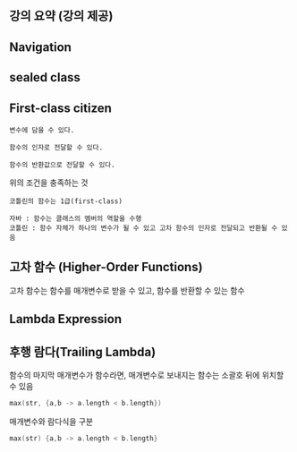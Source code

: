## 강의 요약 (강의 제공)

## Navigation

## sealed class

## First-class citizen

```
변수에 담을 수 있다.

함수의 인자로 전달할 수 있다.

함수의 반환값으로 전달할 수 있다.
```

위의 조건을 충족하는 것

```
코틀린의 함수는 1급(first-class) 

자바 : 함수는 클래스의 멤버의 역할을 수행
코틀린 : 함수 자체가 하나의 변수가 될 수 있고 고차 함수의 인자로 전달되고 반환될 수 있음
```

## 고차 함수 (Higher-Order Functions)

고차 함수는 함수를 매개변수로 받을 수 있고, 함수를 반환할 수 있는 함수

## Lambda Expression

## 후행 람다(Trailing Lambda)

함수의 마지막 매개변수가 함수라면, 매개변수로 보내지는 함수는 소괄호 뒤에 위치할 수 있음

```Kotlin
max(str, {a,b -> a.length < b.length})
```
매개변수와 람다식을 구분

```Kotlin
max(str) {a,b -> a.length < b.length}
```
